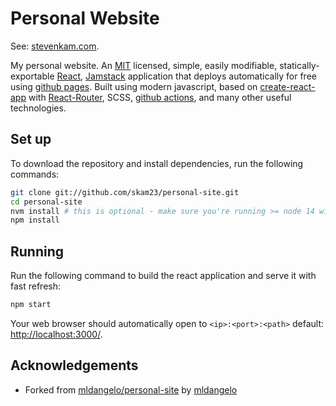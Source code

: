# Personal Website

See: [stevenkam.com](https://stevenkam.com).

My personal website. An [MIT](https://github.com/skam23/personal-site/blob/main/LICENSE) licensed, simple, easily modifiable, statically-exportable [React](https://reactjs.org/), [Jamstack](https://jamstack.org/) application that deploys automatically for free using [github pages](https://pages.github.com/). Built using modern javascript, based on [create-react-app](https://github.com/facebook/create-react-app) with [React-Router](https://reactrouter.com/), SCSS, [github actions](https://github.com/features/actions), and many other useful technologies.

## Set up

To download the repository and install dependencies, run the following commands:

```bash
git clone git://github.com/skam23/personal-site.git 
cd personal-site
nvm install # this is optional - make sure you're running >= node 14 with `node --version`
npm install
```

## Running

Run the following command to build the react application and serve it with fast refresh:

```bash
npm start
```

Your web browser should automatically open to `<ip>:<port>:<path>` default: [http://localhost:3000/](http://localhost:3000/).

## Acknowledgements
* Forked from [mldangelo/personal-site](https://github.com/mldangelo/personal-site) by [mldangelo](https://github.com/mldangelo)
